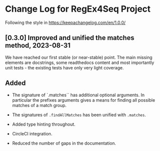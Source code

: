 # Change Log for RegEx4Seq Project

Following the style in https://keepachangelog.com/en/1.0.0/

## [0.3.0] Improved and unified the matches method, 2023-08-31

We have reached our first stable (or near-stable) point. The main missing
elements are docstrings, some readthedocs content and most importantly unit
tests - the existing tests have only very light coverage.

## Added

- The signature of `.matches`` has additional optional arguments. In particular
  the prefixes arguments gives a means for finding all possible matches of
  a match group.

- The signatures of `.findAllMatches` has been unified with `.matches`.

- Added type hinting throughout.

- CircleCI integration.

- Reduced the number of gaps in the documentation.

